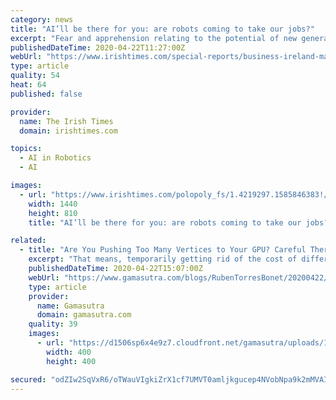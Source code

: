 ```yaml
---
category: news
title: "AI’ll be there for you: are robots coming to take our jobs?"
excerpt: "Fear and apprehension relating to the potential of new generations of robots leading to mass unemployment tends to move up a notch whenever a shiny new piece of artificial intelligence (AI)-powered technology is unveiled. One of the few instances where that was not the case was the recent announcement by Irish company Akara Robotics that it had ..."
publishedDateTime: 2020-04-22T11:27:00Z
webUrl: "https://www.irishtimes.com/special-reports/business-ireland-magazine/ai-ll-be-there-for-you-are-robots-coming-to-take-our-jobs-1.4219298"
type: article
quality: 54
heat: 64
published: false

provider:
  name: The Irish Times
  domain: irishtimes.com

topics:
  - AI in Robotics
  - AI

images:
  - url: "https://www.irishtimes.com/polopoly_fs/1.4219297.1585846383!/image/image.jpg"
    width: 1440
    height: 810
    title: "AI’ll be there for you: are robots coming to take our jobs?"

related:
  - title: "Are You Pushing Too Many Vertices to Your GPU? Careful There!"
    excerpt: "That means, temporarily getting rid of the cost of different stages: CPU: disable AI, physics, networking, animations, audio; reduce draw calls. GPU: reduce render resolution, reduce texture max sizes to 32, change materials' shaders to unlit color. If you get rid of all other expensive parts and your game is still not performing, then you can ..."
    publishedDateTime: 2020-04-22T15:07:00Z
    webUrl: "https://www.gamasutra.com/blogs/RubenTorresBonet/20200422/361542/Are_You_Pushing_Too_Many_Vertices_to_Your_GPU_Careful_There.php"
    type: article
    provider:
      name: Gamasutra
      domain: gamasutra.com
    quality: 39
    images:
      - url: "https://d1506sp6x4e9z7.cloudfront.net/gamasutra/uploads/1033549.png"
        width: 400
        height: 400

secured: "odZIw2SqVxR6/oTWauVIgkiZrX1cf7UMVT0amljkgucep4NVobNpa9k2mMVAIjJHVNpQa6kn7TRvFbKJDg3hKyp8cs1cXeG+gwxF2eM+8jMEu5g93MtZpELwdtP1auZ6WMVEZ1ofql1nv+eksNOxk5qxXE03U5MG29MV9sfIHuMdhEiwneeHzKNPGvvObhEDAaCaIUqXG4THrsjBMJpCrSFaz1kchciHaM1VqjzIRVPmPtMKl5ZtB39EPRUF26QswF5nFethPzQW8aWa5EByxyrfiUYWKs/a/D0mNFTC28z65muonRJKhKZ2aD5pVL0P;8KW4WI2g5BPrgV3AyUWUbg=="
---
```


